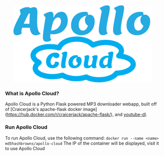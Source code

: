 <p align="center">
  <img src="https://raw.githubusercontent.com/MD5HashBrowns/apollo-cloud/master/app/static/logo.png" width="450"/>
</p>

### What is Apollo Cloud?
Apollo Cloud is a Python Flask powered MP3 downloader webapp, built off of [Craicerjack's apache-flask docker image] (https://hub.docker.com/r/craicerjack/apache-flask/), and [youtube-dl](https://rg3.github.io/youtube-dl/).

### Run Apollo Cloud
To run Apollo Cloud, use the following command:
```docker run --name <name> md5hashbrowns/apollo-cloud```
The IP of the container will be displayed, visit it to use Apollo Cloud
